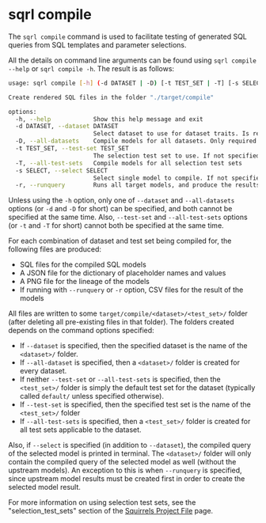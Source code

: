 # sqrl compile

The `sqrl compile` command is used to facilitate testing of generated SQL queries from SQL templates and parameter selections.

All the details on command line arguments can be found using `sqrl compile --help` or `sqrl compile -h`. The result is as follows:

```bash
usage: sqrl compile [-h] (-d DATASET | -D) [-t TEST_SET | -T] [-s SELECT] [-r]

Create rendered SQL files in the folder "./target/compile"

options:
  -h, --help            Show this help message and exit
  -d DATASET, --dataset DATASET
                        Select dataset to use for dataset traits. Is required, unless using --all-datasets
  -D, --all-datasets    Compile models for all datasets. Only required if --dataset is not specified
  -t TEST_SET, --test-set TEST_SET
                        The selection test set to use. If not specified, default selections are used, unless using --all-test-sets
  -T, --all-test-sets   Compile models for all selection test sets
  -s SELECT, --select SELECT
                        Select single model to compile. If not specified, all models for the dataset are compiled. Ignored if using --all-datasets
  -r, --runquery        Runs all target models, and produce the results as csv files
```

Unless using the `-h` option, only one of `--dataset` and `--all-datasets` options (or `-d` and `-D` for short) can be specified, and both cannot be specified at the same time. Also, `--test-set` and `--all-test-sets` options (or `-t` and `-T` for short) cannot both be specified at the same time.

For each combination of dataset and test set being compiled for, the following files are produced:
- SQL files for the compiled SQL models
- A JSON file for the dictionary of placeholder names and values
- A PNG file for the lineage of the models
- If running with `--runquery` or `-r` option, CSV files for the result of the models

All files are written to some `target/compile/<dataset>/<test_set>/` folder (after deleting all pre-existing files in that folder). The folders created depends on the command options specified:
- If `--dataset` is specified, then the specified dataset is the name of the `<dataset>/` folder.
- If `--all-dataset` is specified, then a `<dataset>/` folder is created for every dataset. 
- If neither `--test-set` or `--all-test-sets` is specified, then the `<test_set>/` folder is simply the default test set for the dataset (typically called `default/` unless specified otherwise).
- If `--test-set` is specified, then the specified test set is the name of the `<test_set>/` folder
- If `--all-test-sets` is specified, then a `<test_set>/` folder is created for all test sets applicable to the dataset.

Also, if `--select` is specified (in addition to `--dataset`), the compiled query of the selected model is printed in terminal. The `<dataset>/` folder will only contain the compiled query of the selected model as well (without the upstream models). An exception to this is when `--runquery` is specified, since upstream model results must be created first in order to create the selected model result.

For more information on using selection test sets, see the "selection_test_sets" section of the [Squirrels Project File](../../docs/topics/project-file) page.
